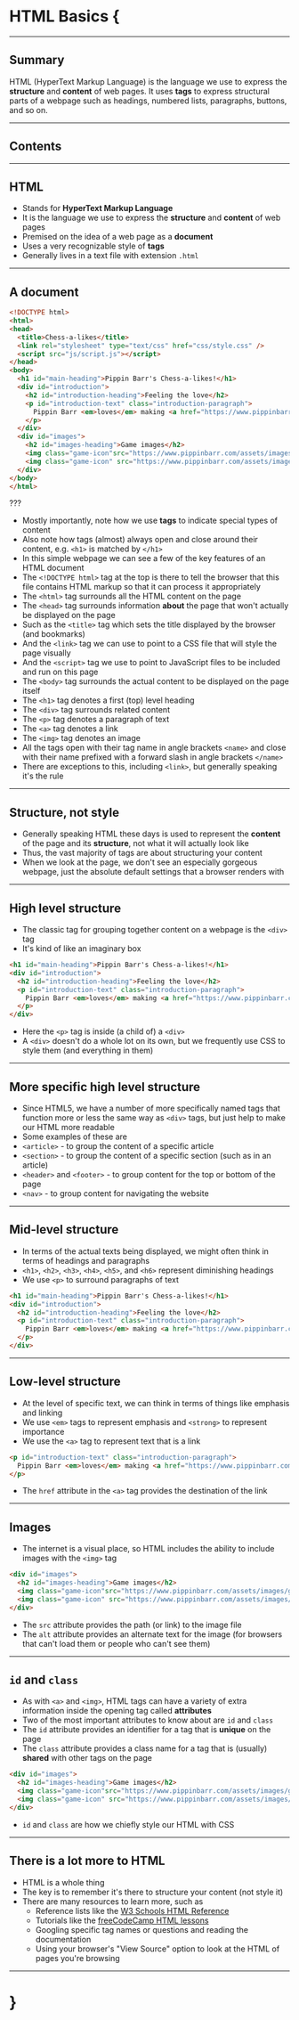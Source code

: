 # HTML Basics {

---

## Summary

HTML (HyperText Markup Language) is the language we use to express the **structure** and **content** of web pages. It uses **tags** to express structural parts of a webpage such as headings, numbered lists, paragraphs, buttons, and so on.

---

## Contents

---

## HTML

- Stands for **HyperText Markup Language**
- It is the language we use to express the **structure** and **content** of web pages
- Premised on the idea of a web page as a **document**
- Uses a very recognizable style of **tags**
- Generally lives in a text file with extension `.html`

---

## A document

```html
<!DOCTYPE html>
<html>
<head>
  <title>Chess-a-likes</title>
  <link rel="stylesheet" type="text/css" href="css/style.css" />
  <script src="js/script.js"></script>
</head>
<body>
  <h1 id="main-heading">Pippin Barr's Chess-a-likes!</h1>
  <div id="introduction">
    <h2 id="introduction-heading">Feeling the love</h2>
    <p id="introduction-text" class="introduction-paragraph">
      Pippin Barr <em>loves</em> making <a href="https://www.pippinbarr.com/category/games/">games</a> based on <strong>chess</strong>.
    </p>
  </div>
  <div id="images">
    <h2 id="images-heading">Game images</h2>
    <img class="game-icon"src="https://www.pippinbarr.com/assets/images/game_icons/chesses-300x300.png" alt="Image of chesses chess position">
    <img class="game-icon" src="https://www.pippinbarr.com/assets/images/game_icons/mobile-chogue-300x300.png" alt="Image of mobile chogue chess position">
  </div>
</body>
</html>
```

???

- Mostly importantly, note how we use **tags** to indicate special types of content
- Also note how tags (almost) always open and close around their content, e.g. `<h1>` is matched by `</h1>`
- In this simple webpage we can see a few of the key features of an HTML document
- The `<!DOCTYPE html>` tag at the top is there to tell the browser that this file contains HTML markup so that it can process it appropriately
- The `<html>` tag surrounds all the HTML content on the page
- The `<head>` tag surrounds information **about** the page that won't actually be displayed on the page
- Such as the `<title>` tag which sets the title displayed by the browser (and bookmarks)
- And the `<link>` tag we can use to point to a CSS file that will style the page visually
- And the `<script>` tag we use to point to JavaScript files to be included and run on this page
- The `<body>` tag surrounds the actual content to be displayed on the page itself
- The `<h1>` tag denotes a first (top) level heading
- The `<div>` tag surrounds related content
- The `<p>` tag denotes a paragraph of text
- The `<a>` tag denotes a link
- The `<img>` tag denotes an image
- All the tags open with their tag name in angle brackets `<name>` and close with their name prefixed with a forward slash in angle brackets `</name>`
- There are exceptions to this, including `<link>`, but generally speaking it's the rule

---

## Structure, not style

- Generally speaking HTML these days is used to represent the **content** of the page and its **structure**, not what it will actually look like
- Thus, the vast majority of tags are about structuring your content
- When we look at the page, we don't see an especially gorgeous webpage, just the absolute default settings that a browser renders with

---

## High level structure

- The classic tag for grouping together content on a webpage is the `<div>` tag
- It's kind of like an imaginary box

```html
<h1 id="main-heading">Pippin Barr's Chess-a-likes!</h1>
<div id="introduction">
  <h2 id="introduction-heading">Feeling the love</h2>
  <p id="introduction-text" class="introduction-paragraph">
    Pippin Barr <em>loves</em> making <a href="https://www.pippinbarr.com/category/games/">games</a> based on <strong>chess</strong>.
  </p>
</div>
```

- Here the `<p>` tag is inside (a child of) a `<div>`
- A `<div>` doesn't do a whole lot on its own, but we frequently use CSS to style them (and everything in them)

---

## More specific high level structure

- Since HTML5, we have a number of more specifically named tags that function more or less the same way as `<div>` tags, but just help to make our HTML more readable
- Some examples of these are
- `<article>` - to group the content of a specific article
- `<section>` - to group the content of a specific section (such as in an article)
- `<header>` and `<footer>` - to group content for the top or bottom of the page
- `<nav>` - to group content for navigating the website

---

## Mid-level structure

- In terms of the actual texts being displayed, we might often think in terms of headings and paragraphs
- `<h1>`, `<h2>`, `<h3>`, `<h4>`, `<h5>`, and `<h6>` represent diminishing headings
- We use `<p>` to surround paragraphs of text

```html
<h1 id="main-heading">Pippin Barr's Chess-a-likes!</h1>
<div id="introduction">
  <h2 id="introduction-heading">Feeling the love</h2>
  <p id="introduction-text" class="introduction-paragraph">
    Pippin Barr <em>loves</em> making <a href="https://www.pippinbarr.com/category/games/">games</a> based on <strong>chess</strong>.
  </p>
</div>
```

---

## Low-level structure

- At the level of specific text, we can think in terms of things like emphasis and linking
- We use `<em>` tags to represent emphasis and `<strong>` to represent importance
- We use the `<a>` tag to represent text that is a link

```html
<p id="introduction-text" class="introduction-paragraph">
  Pippin Barr <em>loves</em> making <a href="https://www.pippinbarr.com/category/games/">games</a> based on <strong>chess</strong>.
</p>
```

- The `href` attribute in the `<a>` tag provides the destination of the link

---

## Images

- The internet is a visual place, so HTML includes the ability to include images with the `<img>` tag

```html
<div id="images">
  <h2 id="images-heading">Game images</h2>
  <img class="game-icon"src="https://www.pippinbarr.com/assets/images/game_icons/chesses-300x300.png" alt="Image of chesses chess position">
  <img class="game-icon" src="https://www.pippinbarr.com/assets/images/game_icons/mobile-chogue-300x300.png" alt="Image of mobile chogue chess position">
</div>
```

- The `src` attribute provides the path (or link) to the image file
- The `alt` attribute provides an alternate text for the image (for browsers that can't load them or people who can't see them)

---

## `id` and `class`

- As with `<a>` and `<img>`, HTML tags can have a variety of extra information inside the opening tag called **attributes**
- Two of the most important attributes to know about are `id` and `class`
- The `id` attribute provides an identifier for a tag that is **unique** on the page
- The `class` attribute provides a class name for a tag that is (usually) **shared** with other tags on the page

```html
<div id="images">
  <h2 id="images-heading">Game images</h2>
  <img class="game-icon"src="https://www.pippinbarr.com/assets/images/game_icons/chesses-300x300.png" alt="Image of chesses chess position">
  <img class="game-icon" src="https://www.pippinbarr.com/assets/images/game_icons/mobile-chogue-300x300.png" alt="Image of mobile chogue chess position">
</div>
```

- `id` and `class` are how we chiefly style our HTML with CSS

---

## There is a lot more to HTML

- HTML is a whole thing
- The key is to remember it's there to structure your content (not style it)
- There are many resources to learn more, such as
  - Reference lists like the [W3 Schools HTML Reference](https://www.w3schools.com/tags/ref_byfunc.asp)
  - Tutorials like the [freeCodeCamp HTML lessons](https://www.freecodecamp.org/learn/responsive-web-design/basic-html-and-html5/)
  - Googling specific tag names or questions and reading the documentation
  - Using your browser's "View Source" option to look at the HTML of pages you're browsing

---

# }
